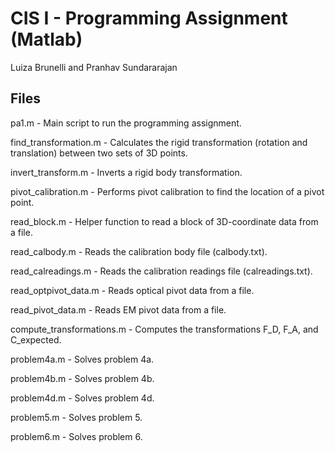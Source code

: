 # CIS I - Programming Assignment (Matlab)
Luiza Brunelli and Pranhav Sundararajan

## Files

pa1.m - Main script to run the programming assignment.

find_transformation.m - Calculates the rigid transformation (rotation and translation) between two sets of 3D points.

invert_transform.m - Inverts a rigid body transformation.

pivot_calibration.m - Performs pivot calibration to find the location of a pivot point.

read_block.m - Helper function to read a block of 3D-coordinate data from a file.

read_calbody.m - Reads the calibration body file (calbody.txt).

read_calreadings.m - Reads the calibration readings file (calreadings.txt).

read_optpivot_data.m - Reads optical pivot data from a file.

read_pivot_data.m - Reads EM pivot data from a file.

compute_transformations.m - Computes the transformations F_D, F_A, and C_expected.

problem4a.m - Solves problem 4a.

problem4b.m - Solves problem 4b.

problem4d.m - Solves problem 4d.

problem5.m - Solves problem 5.

problem6.m - Solves problem 6.



